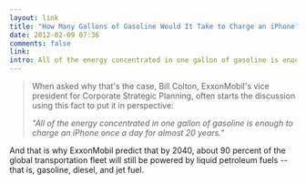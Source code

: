 ```yaml
---
layout: link
title: "How Many Gallons of Gasoline Would It Take to Charge an iPhone?"
date: 2012-02-09 07:36
comments: false
link: 
intro: All of the energy concentrated in one gallon of gasoline is enough to charge an iPhone once a day for almost 20 years
---
```

> When asked why that's the case, Bill Colton, ExxonMobil's vice president for Corporate Strategic Planning, often starts the discussion using this fact to put it in perspective:
> 
> _"All of the energy concentrated in one gallon of gasoline is enough to charge an iPhone once a day for almost 20 years."_

And that is why ExxonMobil predict that by 2040, about 90 percent of the global transportation fleet will still be powered by liquid petroleum fuels -- that is, gasoline, diesel, and jet fuel.
